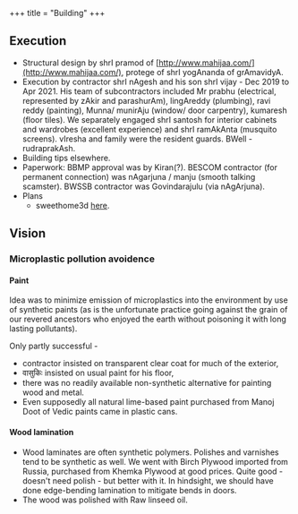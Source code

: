 +++
title = "Building"
+++

## Execution
- Structural design by shrI pramod of [http://www.mahijaa.com/](http://www.mahijaa.com/), protege of shrI yogAnanda of grAmavidyA.
- Execution by contractor shrI nAgesh and his son shrI vijay - Dec 2019 to Apr 2021. His team of subcontractors included Mr prabhu (electrical, represented by zAkir and parashurAm), lingAreddy (plumbing), ravi reddy (painting), Munna/ munirAju (window/ door carpentry), kumaresh (floor tiles). We separately engaged shrI santosh for interior cabinets and wardrobes (excellent experience) and shrI ramAkAnta (musquito screens). vIresha and family were the resident guards. BWell - rudraprakAsh.
- Building tips elsewhere.
- Paperwork: BBMP approval was by Kiran(?). BESCOM contractor (for permanent connection) was nAgarjuna / manju (smooth talking scamster). BWSSB contractor was Govindarajulu (via nAgArjuna).
- Plans
  - sweethome3d [here](http://www.sweethome3d.com/viewHome.jsp?id=2232).


## Vision
### Microplastic pollution avoidence
#### Paint
Idea was to minimize emission of microplastics into the environment by use of synthetic paints (as is the unfortunate practice going against the grain of our revered ancestors who enjoyed the earth without poisoning it with long lasting pollutants).

Only partly successful - 

- contractor insisted on transparent clear coat for much of the exterior, 
- वासुकिः insisted on usual paint for his floor,
- there was no readily available non-synthetic alternative for painting wood and metal.
- Even supposedly all natural lime-based paint purchased from Manoj Doot of Vedic paints came in plastic cans.

#### Wood lamination
- Wood laminates are often synthetic polymers. Polishes and varnishes tend to be synthetic as well. We went with Birch Plywood imported from Russia, purchased from Khemka Plywood at good prices. Quite good - doesn't need polish - but better with it. In hindsight, we should have done edge-bending lamination to mitigate bends in doors.
- The wood was polished with Raw linseed oil.
